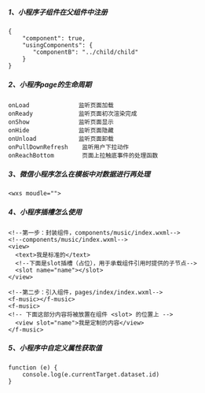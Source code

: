 ##### 1、小程序子组件在父组件中注册

```
{
    "component": true,
    "usingComponents": {
       "componentB": "../child/child"
    }
}

```

##### 2、小程序page的生命周期

```
onLoad 				监听页面加载
onReady 			监听页面初次渲染完成
onShow 				监听页面显示
onHide 				监听页面隐藏
onUnload 			监听页面卸载
onPullDownRefresh	 监听用户下拉动作
onReachBottom		 页面上拉触底事件的处理函数
```

##### 3、微信小程序怎么在模板中对数据进行再处理

```
<wxs moudle="">

```

##### 4、小程序插槽怎么使用

```
<!--第一步：封装组件，components/music/index.wxml-->
<!--components/music/index.wxml-->
<view>
  <text>我是标准的</text>
  <!--下面是slot插槽（占位），用于承载组件引用时提供的子节点-->
  <slot name="name"></slot>
</view>

```

```
<!--第二步：引入组件，pages/index/index.wxml-->
<f-music></f-music>
<f-music>
<!-- 下面这部分内容将被放置在组件 <slot> 的位置上 -->
  <view slot="name">我是定制的内容</view>
</f-music>

```

##### 5、小程序中自定义属性获取值

```
function (e) {
	console.log(e.currentTarget.dataset.id) 
}
```

